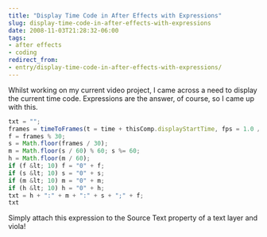 ```yaml
---
title: "Display Time Code in After Effects with Expressions"
slug: display-time-code-in-after-effects-with-expressions
date: 2008-11-03T21:28:32-06:00
tags:
- after effects
- coding
redirect_from:
- entry/display-time-code-in-after-effects-with-expressions/
---
```

Whilst working on my current video project, I came across a need to display the current time code. Expressions are the answer, of course, so I came up with this.

```javascript
txt = "";
frames = timeToFrames(t = time + thisComp.displayStartTime, fps = 1.0 / thisComp.frameDuration, isDuration = false);
f = frames % 30;
s = Math.floor(frames / 30);
m = Math.floor(s / 60) % 60; s %= 60;
h = Math.floor(m / 60);
if (f &lt; 10) f = "0" + f;
if (s &lt; 10) s = "0" + s;
if (m &lt; 10) m = "0" + m;
if (h &lt; 10) h = "0" + h;
txt = h + ":" + m + ":" + s + ";" + f;
txt
```

Simply attach this expression to the Source Text property of a text layer and viola!
